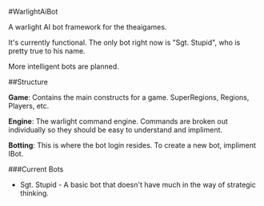 #WarlightAiBot

A warlight AI bot framework for the theaigames.

It's currently functional.  The only bot right now is "Sgt. Stupid", who is pretty true
to his name.

More intelligent bots are planned.

##Structure

**Game**: Contains the main constructs for a game.  SuperRegions, Regions, Players, etc.

**Engine**: The warlight command engine.  Commands are broken out individually so they should
be easy to understand and impliment.

**Botting**:  This is where the bot login resides.  To create a new bot, impliment IBot.

###Current Bots
* Sgt. Stupid - A basic bot that doesn't have much in the way of strategic thinking.